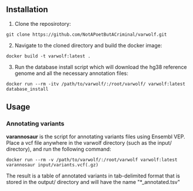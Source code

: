 ## Installation

1. Clone the reposirotory:

```git clone https://github.com/NotAPoetButACriminal/varwolf.git```

2. Navigate to the cloned directory and build the docker image:

```docker build -t varwolf:latest .```

3. Run the database install script which will download the hg38 reference genome and all the necessary annotation files:

```docker run --rm -itv /path/to/varwolf/:/root/varwolf/ varwolf:latest database_install```

## Usage

### Annotating variants
**varannosaur** is the script for annotating variants files using Ensembl VEP. Place a vcf file anywhere in the varwolf directory (such as the input/ directory), and run the following command:

```docker run --rm -v /path/to/varwolf/:/root/varwolf varwolf:latest varannosaur input/variants.vcf(.gz)```

The result is a table of annotated variants in tab-delimited format that is stored in the output/ directory and will have the name "*_annotated.tsv"

